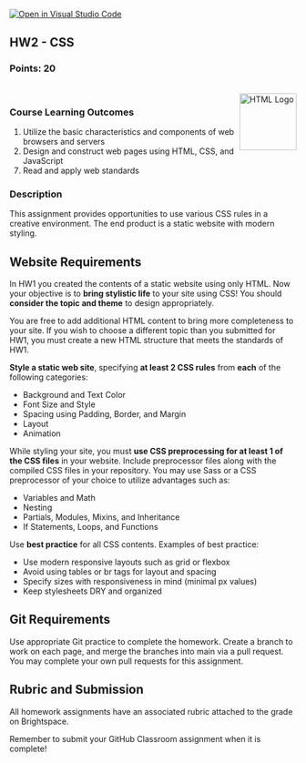 [![Open in Visual Studio Code](https://classroom.github.com/assets/open-in-vscode-c66648af7eb3fe8bc4f294546bfd86ef473780cde1dea487d3c4ff354943c9ae.svg)](https://classroom.github.com/online_ide?assignment_repo_id=8359730&assignment_repo_type=AssignmentRepo)
<section>
    <h1>HW2 - CSS</h1>
    <h3>Points: 20</h3>
    <br>
    <img style="float:right"
        src="https://upload.wikimedia.org/wikipedia/commons/thumb/d/d5/CSS3_logo_and_wordmark.svg/1452px-CSS3_logo_and_wordmark.svg.png"
        alt="HTML Logo" width="100">
    <h3>Course Learning Outcomes</h3>
    <ol style="margin: 0;">
        <li>Utilize the basic characteristics and components of web browsers and servers</li>
        <li>Design and construct web pages using HTML, CSS, and JavaScript</li>
    </ol>
    <ol start="7" style="margin:0">
        <li>Read and apply web standards</li>
    </ol>
</section>

<section>
    <h3>Description</h3>
    This assignment provides opportunities to use various CSS rules in a creative environment. The end product is a
    static website with modern styling.
    <h2>Website Requirements</h2>
    <p>In HW1 you created the contents of a static website using only HTML. Now your objective is to <strong>bring stylistic life</strong> to your site using CSS! You should <strong>consider the topic and theme</strong> to design appropriately.</p>
    <p>You are free to add additional HTML content to bring more completeness to your site. If you wish to choose a different topic than you submitted for HW1, you must create a new HTML structure that meets the standards of HW1.</p>
    <p>
        <strong>Style a static web site</strong>, specifying <strong>at least 2 CSS rules</strong> from <strong>each</strong> of the following categories:
    </p>
    <ul>
        <li>Background and Text Color</li>
        <li>Font Size and Style</li>
        <li>Spacing using Padding, Border, and Margin</li>
        <li>Layout</li>
        <li>Animation</li>
    </ul>
    <p>
        While styling your site, you must <strong>use CSS preprocessing for at least 1 of the CSS files</strong> in your website. Include preprocessor files along with the compiled CSS files in your repository. You may use Sass or a CSS preprocessor of your choice to utilize advantages such as:
    </p>
    <ul>
        <li>Variables and Math</li>
        <li>Nesting</li>
        <li>Partials, Modules, Mixins, and Inheritance</li>
        <li>If Statements, Loops, and Functions</li>
    </ul>
    <p>Use <strong>best practice</strong> for all CSS contents. Examples of best practice:</p>
    <ul>
        <li>Use modern responsive layouts such as grid or flexbox</li>
        <li>Avoid using tables or br tags for layout and spacing</li>
        <li>Specify sizes with responsiveness in mind (minimal px values)</li>
        <li>Keep stylesheets DRY and organized</li>
    </ul>
</section>

<section>
    <h2>Git Requirements</h2>
    Use appropriate Git practice to complete the homework. Create a branch to work on each page, and merge the branches
    into main via a pull request. You may complete your own pull requests for this assignment.
</section>

<section>
    <h2>Rubric and Submission</h2>
    <p>All homework assignments have an associated rubric attached to the grade on Brightspace.</p>
    <p>Remember to submit your GitHub Classroom assignment when it is complete!</p>
</section>
